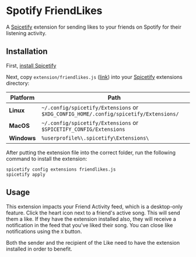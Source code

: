 # Spotify FriendLikes

A [Spicetify](https://spicetify.app/) extension for sending likes to your friends on Spotify for their listening activity.

## Installation

First, [install Spicetify](https://spicetify.app/docs/getting-started)

Next, copy `extension/friendlikes.js` ([link](https://github.com/aloverso/spotify-friendlikes/blob/main/extension/friendlikes.js)) into your [Spicetify](https://github.com/khanhas/spicetify-cli) extensions directory:

| **Platform** | **Path** |
|------------|-----------------------------------------------------------------------------------|
| **Linux** | `~/.config/spicetify/Extensions` or `$XDG_CONFIG_HOME/.config/spicetify/Extensions/` |
| **MacOS** | `~/.config/spicetify/Extensions` or `$SPICETIFY_CONFIG/Extensions` |
| **Windows** | `%userprofile%\.spicetify\Extensions\` |

After putting the extension file into the correct folder, run the following command to install the extension:

```
spicetify config extensions friendlikes.js
spicetify apply
```

## Usage

This extension impacts your Friend Activity feed, which is a desktop-only feature. Click the heart icon next to a friend's active song. This will send them a like. If they have the extension installed also, they will receive a notification in the feed that you've liked their song. You can close like notifications using the `X` button.

Both the sender and the recipient of the Like need to have the extension installed in order to benefit. 
